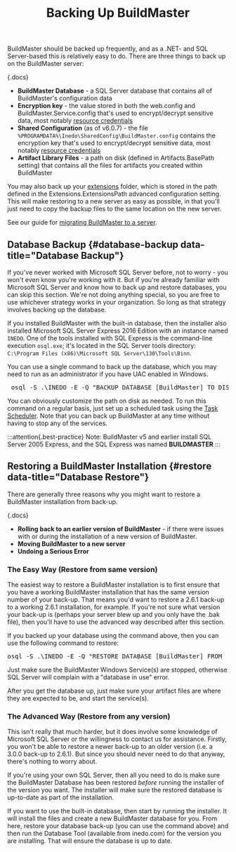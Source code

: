﻿---
title: Backing Up BuildMaster
keywords: buildmaster, databases, backup
show-headings-in-nav: true
sequence: 200
---

BuildMaster should be backed up frequently, and as a .NET- and SQL Server-based this is relatively easy to do. There are three things to back up on the BuildMaster server:

{.docs}
- **BuildMaster Database** - a SQL Server database that contains all of BuildMaster's configuration data
- **Encryption key** - the value stored in both the web.config and BuildMaster.Service.config that's used to encrypt/decrypt sensitive data, most notably [resource credentials](/docs/buildmaster/administration/resource-credentials)
- **Shared Configuration** (as of v6.0.7) - the file `%PROGRAMDATA%\Inedo\SharedConfig\BuildMaster.config` contains the encryption key that's used to encrypt/decrypt sensitive data, most notably [resource credentials](/docs/buildmaster/administration/resource-credentials)
- **Artifact Library Files** - a path on disk (defined in Artifacts.BasePath setting) that contains all the files for artifacts you created within BuildMaster

You may also back up your [extensions](/docs/buildmaster/reference/extensions) folder, which is stored in the path defined in the Extensions.ExtensionsPath advanced configuration setting. This will make restoring to a new server as easy as possible, in that you'll just need to copy the backup files to the same location on the new server. 

See our guide for [migrating BuildMaster to a server](https://inedo.com/support/kb/1768/migrate-buildmaster-to-a-new-server).

## Database Backup {#database-backup data-title="Database Backup"}

If you've never worked with Microsoft SQL Server before, not to worry - you won't even know you're working with it. But if you're already familiar with Microsoft SQL Server and know how to back up and restore databases, you can skip this section. We're not doing anything special, so you are free to use whichever strategy works in your organization. So long as that strategy involves backing up the database.

If you installed BuildMaster with the built-in database, then the installer also installed Microsoft SQL Server Express 2016 Edition with an instance named `INEDO`. One of the tools installed with SQL Express is the command-line execution <code>osql.exe</code>; it's located in the SQL Server tools directory: `C:\Program Files (x86)\Microsoft SQL Server\130\Tools\Binn`.

You can use a single command to back up the database, which you may need to run as an administrator if you have UAC enabled in Windows.

<pre> osql -S .\INEDO -E -Q "BACKUP DATABASE [BuildMaster] TO DISK=N'C:\Backups\BuildMaster.bak' WITH FORMAT" </pre>

You can obviously customize the path on disk as needed. To run this command on a regular basis, just set up a scheduled task using the [Task Scheduler](http://windows.microsoft.com/en-US/windows-vista/Schedule-a-task). Note that you can back up BuildMaster at any time without having to stop any of the services.

:::attention{.best-practice}
Note: BuildMaster v5 and earlier install SQL Server 2005 Express, and the SQL Express was named **BUILDMASTER**
:::

## Restoring a BuildMaster Installation {#restore data-title="Database Restore"}

There are generally three reasons why you might want to restore a BuildMaster installation from back-up.

{.docs}
- **Rolling back to an earlier version of BuildMaster** - if there were issues with or during the installation of a new version of BuildMaster.
- **Moving BuildMaster to a new server**
- **Undoing a Serious Error**

### The Easy Way (Restore from same version)

The easiest way to restore a BuildMaster installation is to first ensure that you have a working BuildMaster installation that has the same version number of your back-up. That means you'd want to restore a 2.6.1 back-up to a working 2.6.1 installation, for example. If you're not sure what version your back-up is (perhaps your server blew up and you only have the .bak file), then you'll have to use the advanced way described after this section.

If you backed up your database using the command above, then you can use the following command to restore:
<pre>osql -S .\INEDO -E -Q "RESTORE DATABASE [BuildMaster] FROM  DISK = N'C:\Backups\BuildMaster.bak' WITH  FILE = 1,  NOUNLOAD,  STATS = 10"</pre>

Just make sure the BuildMaster Windows Service(s) are stopped, otherwise SQL Server will complain with a "database in use" error.

After you get the database up, just make sure your artifact files are where they are expected to be, and start the service(s).

### The Advanced Way (Restore from any version)

This isn't really that much harder, but it does involve some knowledge of Microsoft SQL Server or the willingness to contact us for assistance. Firstly, you won't be able to restore a newer back-up to an older version (i.e. a 3.0.0 back-up to 2.6.1). But since you should never need to do that anyway, there's nothing to worry about.

If you're using your own SQL Server, then all you need to do is make sure the BuildMaster Database has been restored <em>before</em> running the installer of the version you want. The installer will make sure the restored database is up-to-date as part of the installation.

If you want to use the built-in database, then start by running the installer. It will install the files and create a new BuildMaster database for you. From here, restore your database back-up (you can use the command above) and then run the Database Tool (available from inedo.com) for the version you are installing. That will ensure the database is up to date.
